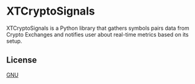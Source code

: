 # XTCryptoSignals

XTCryptoSignals is a Python library that gathers symbols pairs data from Crypto 
Exchanges and notifies user about real-time metrics based on its setup. 

## License

[GNU](https://www.gnu.org/licenses/gpl-3.0.en.html)
